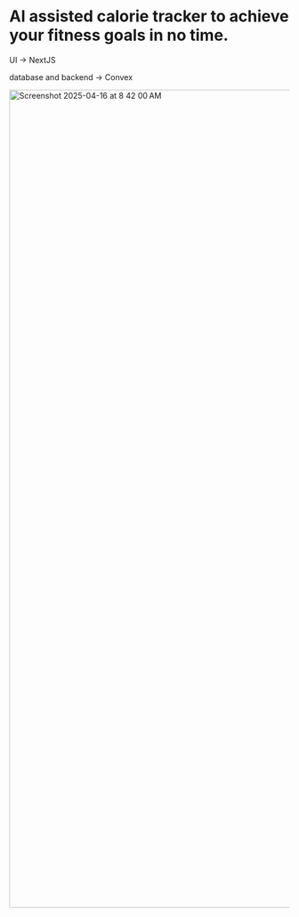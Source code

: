 # AI assisted calorie tracker to achieve your fitness goals in no time.

UI -> NextJS

database and backend -> Convex

<img width="1470" alt="Screenshot 2025-04-16 at 8 42 00 AM" src="https://github.com/user-attachments/assets/7d7183e1-bbe8-4d19-841c-9071035405ba" />
